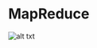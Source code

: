 # MapReduce

![alt txt](https://4zy7s42hws72i51dv3513vnm-wpengine.netdna-ssl.com/wp-content/uploads/2017/07/hadoop-mapreduce-big.png)


